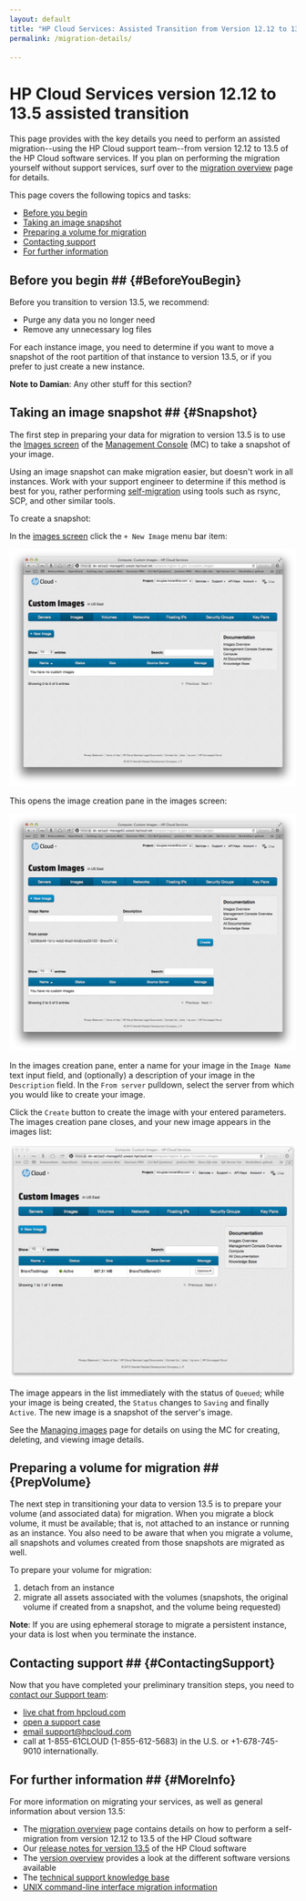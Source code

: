 ```yaml
---
layout: default
title: "HP Cloud Services: Assisted Transition from Version 12.12 to 13.5"
permalink: /migration-details/

---
```

# HP Cloud Services version 12.12 to 13.5 assisted transition

This page provides with the key details you need to perform an assisted migration--using the HP Cloud support team--from version 12.12 to 13.5 of the HP Cloud software services.  If you plan on performing the migration yourself without support services, surf over to the [migration overview](/migration-overview) page for details.

This page covers the following topics and tasks:

* [Before you begin](#BeforeYouBegin)
* [Taking an image snapshot](#Snapshot)
* [Preparing a volume for migration](#PrepVolume)
* [Contacting support](#ContactingSupport)
* [For further information](#MoreInfo)


## Before you begin ## {#BeforeYouBegin}

Before you transition to version 13.5, we recommend:

* Purge any data you no longer need
* Remove any unnecessary log files

For each instance image, you need to determine if you want to move a snapshot of the root partition of that instance to version 13.5, or if you prefer to just create a new instance.

**Note to Damian**: Any other stuff for this section?


## Taking an image snapshot ## {#Snapshot}

The first step in preparing your data for migration to version 13.5 is to use the [Images screen](/mc/compute/images/) of the [Management Console](/mc/) (MC) to take a snapshot of your image.  

Using an image snapshot can make migration easier, but doesn't work in all instances.  Work with your support engineer to determine if this method is best for you, rather performing [self-migration](/migration-overview) using tools such as rsync, SCP, and other similar tools.

To create a snapshot:

In the [images screen](/mc/compute/images/) click the `+ New Image` menu bar item:

<img src="media/images-new.png" width="580" alt="" />

This opens the image creation pane in the images screen:

<img src="media/images-create-pane.png" width="580" alt="" />

In the images creation pane, enter a name for your image in the `Image Name` text input field, and (optionally) a description of your image in the `Description` field.  In the `From server` pulldown, select the server from which you would like to create your image.  

Click the `Create` button to create the image with your entered parameters.  The images creation pane closes, and your new image appears in the images list:

<img src="media/image-created.png" width="580" alt="" />

The image appears in the list immediately with the status of `Queued`; while your image is being created, the `Status` changes to `Saving` and finally `Active`.  The new image is a snapshot of the server's image.

See the [Managing images](/mc/compute/images/manage/) page for details on using the MC for creating, deleting, and viewing image details.



## Preparing a volume for migration ## {PrepVolume}

The next step in transitioning your data to version 13.5 is to prepare your volume (and associated data) for migration.  When you migrate a block volume, it must be available; that is, not attached to an instance or running as an instance.  You also need to be aware that when you migrate a volume, all snapshots and volumes created from those snapshots are migrated as well.

To prepare your volume for migration:

1. detach from an instance
2. migrate all assets associated with the volumes (snapshots, the original volume if created from a snapshot, and the volume being requested)

**Note**: If you are using ephemeral storage to migrate a persistent instance, your data is lost when you terminate the instance.

<!--Note from Damian:  This should basically explain how to detach from an instance and that all assets associated with the volumes will be migrated (Snapshot, original volume if created from a snapshot, and the volume being requested.) -->

<!--Second note from Damian:  For a Block Volume to be migrated it will need to be in an “Available” state. This means it can’t be attached to an instance or running as an instance.  The customer should be made aware that when a Volume is migrated all snapshots and Volumes created from those snapshots will be migrated. They should be warned that if it is a persistent instance and they are using ephemeral storage that data will be lost when terminating an instance. -->


## Contacting support ## {#ContactingSupport}

Now that you have completed your preliminary transition steps, you need to [contact our Support team](https://www.hpcloud.com/contact_us):

* [live chat from hpcloud.com](https://account.hpcloud.com/cases#support_chat)
* [open a support case](https://account.hpcloud.com/cases)
* [email support@hpcloud.com](mailto:support@hpcloud.com)
* call at 1-855-61CLOUD (1-855-612-5683) in the U.S. or +1-678-745-9010 internationally.


## For further information ## {#MoreInfo}

For more information on migrating your services, as well as general information about version 13.5:

* The [migration overview](/migration-overview) page contains details on how to perform a self-migration from version 12.12 to 13.5 of the HP Cloud software
* Our [release notes for version 13.5](/release-notes/) of the HP Cloud software
* The [version overview](/version-overview/) provides a look at the different software versions available
* The [technical support knowledge base](https://community.hpcloud.com)
* [UNIX command-line interface migration information](/cli/unix/articles/migration/)
